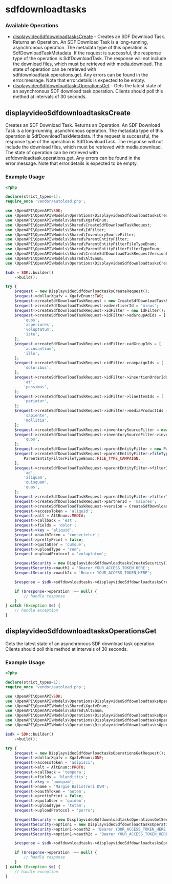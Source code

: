 # sdfdownloadtasks

### Available Operations

* [displayvideoSdfdownloadtasksCreate](#displayvideosdfdownloadtaskscreate) - Creates an SDF Download Task. Returns an Operation. An SDF Download Task is a long-running, asynchronous operation. The metadata type of this operation is SdfDownloadTaskMetadata. If the request is successful, the response type of the operation is SdfDownloadTask. The response will not include the download files, which must be retrieved with media.download. The state of operation can be retrieved with sdfdownloadtask.operations.get. Any errors can be found in the error.message. Note that error.details is expected to be empty.
* [displayvideoSdfdownloadtasksOperationsGet](#displayvideosdfdownloadtasksoperationsget) - Gets the latest state of an asynchronous SDF download task operation. Clients should poll this method at intervals of 30 seconds.

## displayvideoSdfdownloadtasksCreate

Creates an SDF Download Task. Returns an Operation. An SDF Download Task is a long-running, asynchronous operation. The metadata type of this operation is SdfDownloadTaskMetadata. If the request is successful, the response type of the operation is SdfDownloadTask. The response will not include the download files, which must be retrieved with media.download. The state of operation can be retrieved with sdfdownloadtask.operations.get. Any errors can be found in the error.message. Note that error.details is expected to be empty.

### Example Usage

```php
<?php

declare(strict_types=1);
require_once 'vendor/autoload.php';

use \OpenAPI\OpenAPI\SDK;
use \OpenAPI\OpenAPI\Models\Operations\DisplayvideoSdfdownloadtasksCreateRequest;
use \OpenAPI\OpenAPI\Models\Shared\XgafvEnum;
use \OpenAPI\OpenAPI\Models\Shared\CreateSdfDownloadTaskRequest;
use \OpenAPI\OpenAPI\Models\Shared\IdFilter;
use \OpenAPI\OpenAPI\Models\Shared\InventorySourceFilter;
use \OpenAPI\OpenAPI\Models\Shared\ParentEntityFilter;
use \OpenAPI\OpenAPI\Models\Shared\ParentEntityFilterFileTypeEnum;
use \OpenAPI\OpenAPI\Models\Shared\ParentEntityFilterFilterTypeEnum;
use \OpenAPI\OpenAPI\Models\Shared\CreateSdfDownloadTaskRequestVersionEnum;
use \OpenAPI\OpenAPI\Models\Shared\AltEnum;
use \OpenAPI\OpenAPI\Models\Operations\DisplayvideoSdfdownloadtasksCreateSecurity;

$sdk = SDK::builder()
    ->build();

try {
    $request = new DisplayvideoSdfdownloadtasksCreateRequest();
    $request->dollarXgafv = XgafvEnum::TWO;
    $request->createSdfDownloadTaskRequest = new CreateSdfDownloadTaskRequest();
    $request->createSdfDownloadTaskRequest->advertiserId = 'minus';
    $request->createSdfDownloadTaskRequest->idFilter = new IdFilter();
    $request->createSdfDownloadTaskRequest->idFilter->adGroupAdIds = [
        'quos',
        'asperiores',
        'voluptatum',
        'iste',
    ];
    $request->createSdfDownloadTaskRequest->idFilter->adGroupIds = [
        'accusantium',
        'illo',
    ];
    $request->createSdfDownloadTaskRequest->idFilter->campaignIds = [
        'doloribus',
    ];
    $request->createSdfDownloadTaskRequest->idFilter->insertionOrderIds = [
        'at',
        'possimus',
    ];
    $request->createSdfDownloadTaskRequest->idFilter->lineItemIds = [
        'pariatur',
    ];
    $request->createSdfDownloadTaskRequest->idFilter->mediaProductIds = [
        'sapiente',
        'mollitia',
    ];
    $request->createSdfDownloadTaskRequest->inventorySourceFilter = new InventorySourceFilter();
    $request->createSdfDownloadTaskRequest->inventorySourceFilter->inventorySourceIds = [
        'quos',
    ];
    $request->createSdfDownloadTaskRequest->parentEntityFilter = new ParentEntityFilter();
    $request->createSdfDownloadTaskRequest->parentEntityFilter->fileType = [
        ParentEntityFilterFileTypeEnum::FILE_TYPE_CAMPAIGN,
    ];
    $request->createSdfDownloadTaskRequest->parentEntityFilter->filterIds = [
        'ad',
        'aliquam',
        'quisquam',
        'quas',
    ];
    $request->createSdfDownloadTaskRequest->parentEntityFilter->filterType = ParentEntityFilterFilterTypeEnum::FILTER_TYPE_NONE;
    $request->createSdfDownloadTaskRequest->partnerId = 'maiores';
    $request->createSdfDownloadTaskRequest->version = CreateSdfDownloadTaskRequestVersionEnum::SDF_VERSION_UNSPECIFIED;
    $request->accessToken = 'aliquid';
    $request->alt = AltEnum::MEDIA;
    $request->callback = 'est';
    $request->fields = 'dolor';
    $request->key = 'aliquid';
    $request->oauthToken = 'consectetur';
    $request->prettyPrint = false;
    $request->quotaUser = 'cumque';
    $request->uploadType = 'rem';
    $request->uploadProtocol = 'voluptatum';

    $requestSecurity = new DisplayvideoSdfdownloadtasksCreateSecurity();
    $requestSecurity->oauth2 = 'Bearer YOUR_ACCESS_TOKEN_HERE';
    $requestSecurity->oauth2c = 'Bearer YOUR_ACCESS_TOKEN_HERE';

    $response = $sdk->sdfdownloadtasks->displayvideoSdfdownloadtasksCreate($request, $requestSecurity);

    if ($response->operation !== null) {
        // handle response
    }
} catch (Exception $e) {
    // handle exception
}
```

## displayvideoSdfdownloadtasksOperationsGet

Gets the latest state of an asynchronous SDF download task operation. Clients should poll this method at intervals of 30 seconds.

### Example Usage

```php
<?php

declare(strict_types=1);
require_once 'vendor/autoload.php';

use \OpenAPI\OpenAPI\SDK;
use \OpenAPI\OpenAPI\Models\Operations\DisplayvideoSdfdownloadtasksOperationsGetRequest;
use \OpenAPI\OpenAPI\Models\Shared\XgafvEnum;
use \OpenAPI\OpenAPI\Models\Shared\AltEnum;
use \OpenAPI\OpenAPI\Models\Operations\DisplayvideoSdfdownloadtasksOperationsGetSecurity;
use \OpenAPI\OpenAPI\Models\Operations\DisplayvideoSdfdownloadtasksOperationsGetSecurityOption1;
use \OpenAPI\OpenAPI\Models\Operations\DisplayvideoSdfdownloadtasksOperationsGetSecurityOption2;

$sdk = SDK::builder()
    ->build();

try {
    $request = new DisplayvideoSdfdownloadtasksOperationsGetRequest();
    $request->dollarXgafv = XgafvEnum::ONE;
    $request->accessToken = 'adipisci';
    $request->alt = AltEnum::PROTO;
    $request->callback = 'tempora';
    $request->fields = 'blanditiis';
    $request->key = 'numquam';
    $request->name = 'Margie Balistreri DVM';
    $request->oauthToken = 'autem';
    $request->prettyPrint = false;
    $request->quotaUser = 'quidem';
    $request->uploadType = 'totam';
    $request->uploadProtocol = 'porro';

    $requestSecurity = new DisplayvideoSdfdownloadtasksOperationsGetSecurity();
    $requestSecurity->option1 = new DisplayvideoSdfdownloadtasksOperationsGetSecurityOption1();
    $requestSecurity->option1->oauth2 = 'Bearer YOUR_ACCESS_TOKEN_HERE';
    $requestSecurity->option1->oauth2c = 'Bearer YOUR_ACCESS_TOKEN_HERE';

    $response = $sdk->sdfdownloadtasks->displayvideoSdfdownloadtasksOperationsGet($request, $requestSecurity);

    if ($response->operation !== null) {
        // handle response
    }
} catch (Exception $e) {
    // handle exception
}
```
